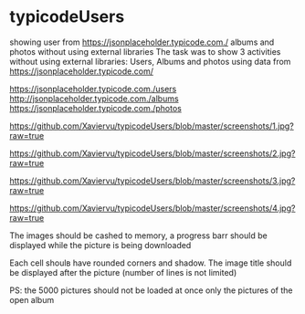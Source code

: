 # typicodeUsers
showing user from https://jsonplaceholder.typicode.com./ albums and photos without using external libraries
The task was to show 3 activities without using external libraries: Users, Albums and photos  using data from 
https://jsonplaceholder.typicode.com/

https://jsonplaceholder.typicode.com./users
http://jsonplaceholder.typicode.com./albums
https://jsonplaceholder.typicode.com./photos

https://github.com/Xaviervu/typicodeUsers/blob/master/screenshots/1.jpg?raw=true

https://github.com/Xaviervu/typicodeUsers/blob/master/screenshots/2.jpg?raw=true

https://github.com/Xaviervu/typicodeUsers/blob/master/screenshots/3.jpg?raw=true

https://github.com/Xaviervu/typicodeUsers/blob/master/screenshots/4.jpg?raw=true

The images should be cashed to memory, a progress barr should be displayed while the picture is being downloaded

Each cell shoulв have rounded corners and shadow.
The image title should be displayed after the picture (number of lines is not limited)

PS: the 5000 pictures should not be loaded at once only the pictures of the open album
